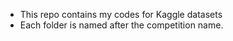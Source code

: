 * This repo contains my codes for Kaggle datasets
* Each folder is named after the competition name.
